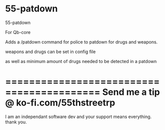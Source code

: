 # 55-patdown
55-patdown

For Qb-core

Adds a /patdown command for police to patdown for drugs and weapons.

weapons and drugs can be set in config file

as well as minimum amount of drugs needed to be detected in a patdown







==========================================
Send me a tip  @   ko-fi.com/55thstreetrp
============================================
I am an independant software dev and your support means everything. thank you.



